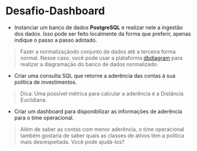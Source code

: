 # Desafio-Dashboard

- Instanciar um banco de dados __PostgreSQL__ e realizar nele a ingestão dos dados. Isso pode ser feito localmente da forma que preferir, apenas indique o passo a passo adotado.

 >   Fazer a normalizaçãodo conjunto de dados até a terceira forma normal. Nesse caso, você pode usar a plataforma [dbdiagram](https://dbdiagram.io) para realizar a diagramação do banco de dados normalizado.

-  Criar uma consulta SQL que retorne a aderência das contas à sua política de investimentos.

 >   Dica: Uma possível métrica para calcular a aderência é a Distância Euclidiana.

- Criar um dashboard para disponibilizar as informações de aderência para o time operacional.

> Além de saber as contas com menor aderência, o time operacional também gostaria de saber quais as classes de ativos têm a política mais desrespeitada. Você pode ajudá-los?
